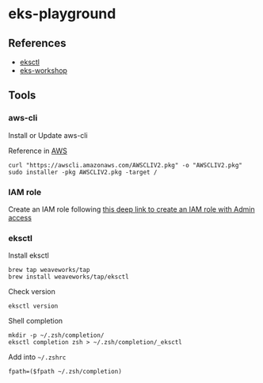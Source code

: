 # eks-playground

## References
* [eksctl](https://eksctl.io/introduction/)
* [eks-workshop](https://www.eksworkshop.com/intermediate/)

 
## Tools

### aws-cli

Install or Update  aws-cli

Reference in [AWS](https://docs.aws.amazon.com/cli/latest/userguide/install-cliv2-mac.html#cliv2-mac-install-cmd-current-user)
```
curl "https://awscli.amazonaws.com/AWSCLIV2.pkg" -o "AWSCLIV2.pkg"
sudo installer -pkg AWSCLIV2.pkg -target /
```
 
### IAM role

Create an IAM role following [this deep link to create an IAM role with Admin access](https://www.eksworkshop.com/020_prerequisites/iamrole/)

### eksctl

Install eksctl

```
brew tap weaveworks/tap
brew install weaveworks/tap/eksctl
```

Check version

```
eksctl version
```

Shell completion

```
mkdir -p ~/.zsh/completion/
eksctl completion zsh > ~/.zsh/completion/_eksctl
```

Add into `~/.zshrc`

```
fpath=($fpath ~/.zsh/completion)
```

